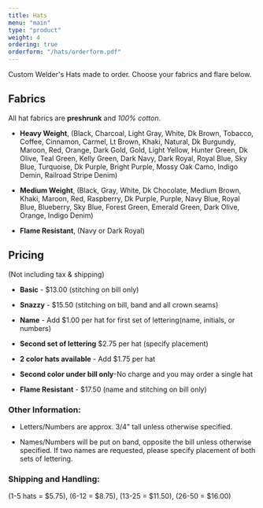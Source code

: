 ```yaml
---
title: Hats
menu: "main"
type: "product"
weight: 4
ordering: true
orderform: "/hats/orderform.pdf"
---
```


Custom Welder's Hats made to order.  Choose your fabrics and flare below.

## Fabrics

All hat fabrics are **preshrunk** and *100% cotton*.

* **Heavy Weight**, (Black, Charcoal, Light Gray, White, Dk Brown, Tobacco, Coffee, Cinnamon, Carmel, Lt Brown, Khaki, Natural, Dk Burgundy, Maroon, Red, Orange, Dark Gold, Gold, Light Yellow, Hunter Green, Dk Olive, Teal Green, Kelly Green, Dark Navy, Dark Royal, Royal Blue, Sky Blue, Turquoise, Dk Purple, Bright Purple, Mossy Oak Camo, Indigo Demin, Railroad Stripe Denim)

* **Medium Weight**, (Black, Gray, White, Dk Chocolate, Medium Brown, Khaki, Maroon, Red, Raspberry, Dk Purple, Purple, Navy Blue, Royal Blue, Blueberry, Sky Blue, Forest Green, Emerald Green, Dark Olive, Orange, Indigo Denim)

* **Flame Resistant**, (Navy or Dark Royal)

## Pricing

(Not including tax & shipping)

* **Basic** - $13.00 (stitching on bill only)

* **Snazzy** - $15.50 (stitching on bill, band and all crown seams)

* **Name** - Add $1.00 per hat for first set of lettering(name, initials, or numbers)

* **Second set of lettering** $2.75 per hat (specify placement)

* **2 color hats available** - Add $1.75 per hat

* **Second color under bill only**-No charge and you may order a single hat

* **Flame Resistant** - $17.50 (name and stitching on bill only)

### Other Information:

* Letters/Numbers are approx. 3/4" tall unless otherwise specified.

* Names/Numbers will be put on band, opposite the bill unless otherwise
  specified.  If two names are requested, please specify placement of both sets
  of lettering.

### Shipping and Handling:

(1-5 hats = $5.75), (6-12 = $8.75), (13-25 = $11.50), (26-50 = $16.00)


